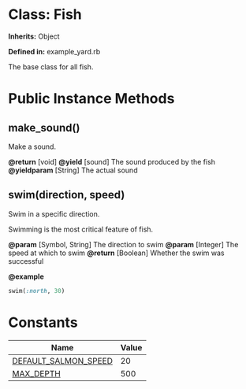 # Class: Fish
**Inherits:** Object
    
**Defined in:** example_yard.rb

The base class for all fish.

# Public Instance Methods
## make_sound() [](#method-i-make_sound)
Make a sound.

**@return** [void] 
**@yield** [sound] The sound produced by the fish
**@yieldparam** [String] The actual sound
## swim(direction, speed) [](#method-i-swim)
Swim in a specific direction.

Swimming is the most critical feature of fish.

**@param** [Symbol, String] The direction to swim
**@param** [Integer] The speed at which to swim
**@return** [Boolean] Whether the swim was successful

**@example**
```ruby
swim(:north, 30)
```

# Constants
| Name | Value |
| ---  | ---   |
| [DEFAULT_SALMON_SPEED](#constant-DEFAULT_SALMON_SPEED) | 20 |
| [MAX_DEPTH](#constant-MAX_DEPTH) | 500 |
